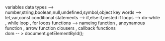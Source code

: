 variables 
data types --> number,string,boolean,null,undefined,symbol,object 
key words --> let,var,const 
conditional statements --> if,else if,nested if 
loops --> do-while , while loop , for loops 
functions --> nameing function , anoynamous function , arrow function
clousers , callback functions  
dom -- > document.getElementById();